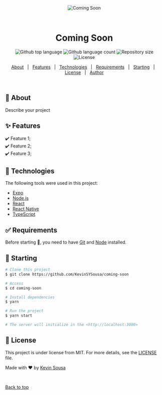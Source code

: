<div align="center" id="top"> 
  <img src="./.github/comingSoonPreview.gif" alt="Coming Soon" />

  &#xa0;

  <!-- <a href="https://comingsoon.netlify.app">Demo</a> -->
</div>

<h1 align="center">Coming Soon</h1>

<p align="center">
  <img alt="Github top language" src="https://img.shields.io/github/languages/top/KevinSYSousa/coming-soon?color=56BEB8">

  <img alt="Github language count" src="https://img.shields.io/github/languages/count/KevinSYSousa/coming-soon?color=56BEB8">

  <img alt="Repository size" src="https://img.shields.io/github/repo-size/KevinSYSousa/coming-soon?color=56BEB8">

  <img alt="License" src="https://img.shields.io/github/license/KevinSYSousa/coming-soon?color=56BEB8">

  <!-- <img alt="Github issues" src="https://img.shields.io/github/issues/KevinSYSousa/coming-soon?color=56BEB8" /> -->

  <!-- <img alt="Github forks" src="https://img.shields.io/github/forks/KevinSYSousa/coming-soon?color=56BEB8" /> -->

  <!-- <img alt="Github stars" src="https://img.shields.io/github/stars/KevinSYSousa/coming-soon?color=56BEB8" /> -->
</p>

<!-- Status -->

<!-- <h4 align="center"> 
	🚧  Coming Soon 🚀 Under construction...  🚧
</h4> 

<hr> -->

<p align="center">
  <a href="#dart-about">About</a> &#xa0; | &#xa0; 
  <a href="#sparkles-features">Features</a> &#xa0; | &#xa0;
  <a href="#rocket-technologies">Technologies</a> &#xa0; | &#xa0;
  <a href="#white_check_mark-requirements">Requirements</a> &#xa0; | &#xa0;
  <a href="#checkered_flag-starting">Starting</a> &#xa0; | &#xa0;
  <a href="#memo-license">License</a> &#xa0; | &#xa0;
  <a href="https://github.com/KevinSYSousa" target="_blank">Author</a>
</p>

<br>

## :dart: About ##

Describe your project

## :sparkles: Features ##

:heavy_check_mark: Feature 1;\
:heavy_check_mark: Feature 2;\
:heavy_check_mark: Feature 3;

## :rocket: Technologies ##

The following tools were used in this project:

- [Expo](https://expo.io/)
- [Node.js](https://nodejs.org/en/)
- [React](https://pt-br.reactjs.org/)
- [React Native](https://reactnative.dev/)
- [TypeScript](https://www.typescriptlang.org/)

## :white_check_mark: Requirements ##

Before starting :checkered_flag:, you need to have [Git](https://git-scm.com) and [Node](https://nodejs.org/en/) installed.

## :checkered_flag: Starting ##

```bash
# Clone this project
$ git clone https://github.com/KevinSYSousa/coming-soon

# Access
$ cd coming-soon

# Install dependencies
$ yarn

# Run the project
$ yarn start

# The server will initialize in the <http://localhost:3000>
```

## :memo: License ##

This project is under license from MIT. For more details, see the [LICENSE](LICENSE.md) file.


Made with :heart: by <a href="https://github.com/KevinSYSousa" target="_blank">Kevin Sousa</a>

&#xa0;

<a href="#top">Back to top</a>
